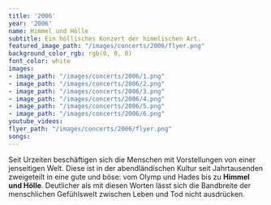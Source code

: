 ```yaml
---
title: '2006'
year: '2006'
name: Himmel und Hölle
subtitle: Ein höllisches Konzert der himmlischen Art.
featured_image_path: "/images/concerts/2006/flyer.png"
background_color_rgb: rgb(0, 0, 0)
font_color: white
images:
- image_path: "/images/concerts/2006/1.png"
- image_path: "/images/concerts/2006/2.png"
- image_path: "/images/concerts/2006/3.png"
- image_path: "/images/concerts/2006/4.png"
- image_path: "/images/concerts/2006/5.png"
- image_path: "/images/concerts/2006/6.png"
youtube_videos:
flyer_path: "/images/concerts/2006/flyer.png"
songs: 
---
```


Seit Urzeiten besch&auml;ftigen sich die Menschen mit Vorstellungen von einer jenseitigen Welt. Diese ist in der abendl&auml;ndischen Kultur seit Jahrtausenden zweigeteilt in eine gute und b&ouml;se: vom Olymp und Hades bis zu **Himmel und H&ouml;lle**. Deutlicher als mit diesen Worten l&auml;sst sich die Bandbreite der menschlichen Gef&uuml;hlswelt zwischen Leben und Tod nicht ausdr&uuml;cken.
